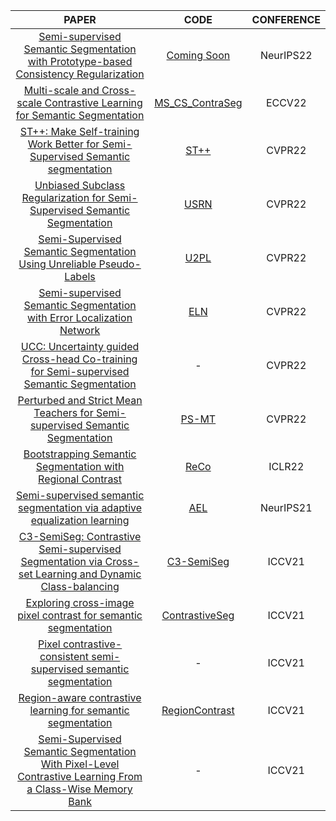 |PAPER|CODE|CONFERENCE|
|:----:|:----:|:----:|
| [Semi-supervised Semantic Segmentation with Prototype-based Consistency Regularization](https://arxiv.org/abs/2210.04388)|[Coming Soon](https://github.com/HeimingX/semi_seg_proto)|NeurIPS22|
|[Multi-scale and Cross-scale Contrastive Learning for Semantic Segmentation](https://arxiv.org/abs/2203.13409)|[MS_CS_ContraSeg](https://github.com/RViMLab/ECCV2022-multi-scale-and-cross-scale-contrastive-segmentation)|ECCV22|
|[ST++: Make Self-training Work Better for Semi-Supervised Semantic segmentation](https://openaccess.thecvf.com/content/CVPR2022/html/Yang_ST_Make_Self-Training_Work_Better_for_Semi-Supervised_Semantic_Segmentation_CVPR_2022_paper.html)|[ST++](https://github.com/LiheYoung/ST-PlusPlus)|CVPR22|
| [Unbiased Subclass Regularization for Semi-Supervised Semantic Segmentation](https://openaccess.thecvf.com/content/CVPR2022/papers/Guan_Unbiased_Subclass_Regularization_for_Semi-Supervised_Semantic_Segmentation_CVPR_2022_paper.pdf)|[USRN](https://github.com/Dayan-Guan/USRN)|CVPR22|
|[Semi-Supervised Semantic Segmentation Using Unreliable Pseudo-Labels](https://openaccess.thecvf.com/content/CVPR2022/html/Wang_Semi-Supervised_Semantic_Segmentation_Using_Unreliable_Pseudo-Labels_CVPR_2022_paper.html)|[U2PL](https://github.com/Haochen-Wang409/U2PL)|CVPR22|
|[Semi-supervised Semantic Segmentation with Error Localization Network](https://openaccess.thecvf.com/content/CVPR2022/html/Kwon_Semi-Supervised_Semantic_Segmentation_With_Error_Localization_Network_CVPR_2022_paper.html)|[ELN](https://github.com/kinux98/SSL_ELN)|CVPR22|
|[UCC: Uncertainty guided Cross-head Co-training for Semi-supervised Semantic Segmentation](https://openaccess.thecvf.com/content/CVPR2022/html/Fan_UCC_Uncertainty_Guided_Cross-Head_Co-Training_for_Semi-Supervised_Semantic_Segmentation_CVPR_2022_paper.html)|-|CVPR22|
|[Perturbed and Strict Mean Teachers for Semi-supervised Semantic Segmentation](https://openaccess.thecvf.com/content/CVPR2022/html/Liu_Perturbed_and_Strict_Mean_Teachers_for_Semi-Supervised_Semantic_Segmentation_CVPR_2022_paper.html)|[PS-MT](https://github.com/yyliu01/PS-MT)|CVPR22|
|[Bootstrapping Semantic Segmentation with Regional Contrast](https://arxiv.org/abs/2104.04465)|[ReCo](https://github.com/lorenmt/reco)|ICLR22|
|[Semi-supervised semantic segmentation via adaptive equalization learning](https://proceedings.neurips.cc/paper/2021/hash/b98249b38337c5088bbc660d8f872d6a-Abstract.html)|[AEL](https://github.com/hzhupku/SemiSeg-AEL)|NeurIPS21|
|[C3-SemiSeg: Contrastive Semi-supervised Segmentation via Cross-set Learning and Dynamic Class-balancing](https://openaccess.thecvf.com/content/ICCV2021/html/Zhou_C3-SemiSeg_Contrastive_Semi-Supervised_Segmentation_via_Cross-Set_Learning_and_Dynamic_Class-Balancing_ICCV_2021_paper.html)|[C3-SemiSeg](https://github.com/SIAAAAAA/C3-SemiSeg)|ICCV21|
|[Exploring cross-image pixel contrast for semantic segmentation](https://openaccess.thecvf.com/content/ICCV2021/html/Wang_Exploring_Cross-Image_Pixel_Contrast_for_Semantic_Segmentation_ICCV_2021_paper.html)|[ContrastiveSeg](https://github.com/tfzhou/ContrastiveSeg)|ICCV21|
|[Pixel contrastive-consistent semi-supervised semantic segmentation](https://openaccess.thecvf.com/content/ICCV2021/html/Zhong_Pixel_Contrastive-Consistent_Semi-Supervised_Semantic_Segmentation_ICCV_2021_paper.html)|-|ICCV21|
|[Region-aware contrastive learning for semantic segmentation](https://openaccess.thecvf.com/content/ICCV2021/html/Hu_Region-Aware_Contrastive_Learning_for_Semantic_Segmentation_ICCV_2021_paper.html)|[RegionContrast](https://github.com/hzhupku/RegionContrast)|ICCV21|
|[Semi-Supervised Semantic Segmentation With Pixel-Level Contrastive Learning From a Class-Wise Memory Bank](https://openaccess.thecvf.com/content/ICCV2021/html/Alonso_Semi-Supervised_Semantic_Segmentation_With_Pixel-Level_Contrastive_Learning_From_a_Class-Wise_ICCV_2021_paper.html)|-|ICCV21|
